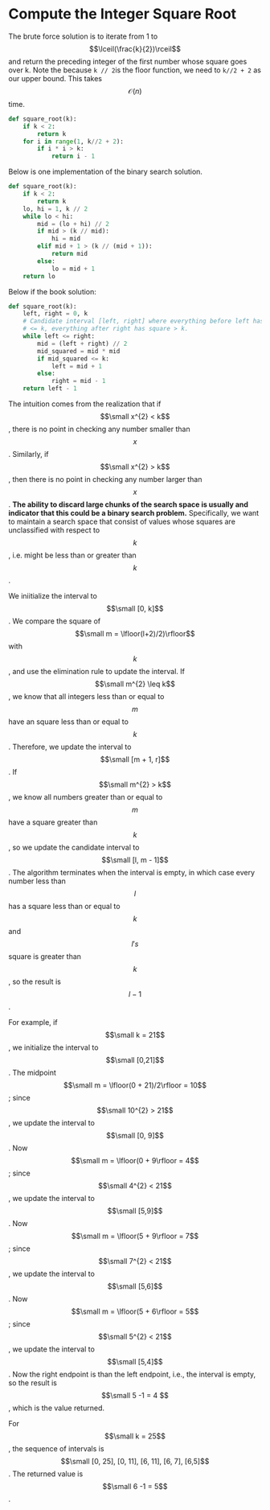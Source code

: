 # Compute the Integer Square Root

The brute force solution is to iterate from 1 to $$\lceil(\frac{k}{2})\rceil$$ and return the preceding integer of the first number whose square goes over k. Note the because `k // 2`is the floor function, we need to `k//2 + 2` as our upper bound. This takes $$\mathcal{O}(n)$$ time.

```py
def square_root(k):
    if k < 2:
        return k
    for i in range(1, k//2 + 2):
        if i * i > k:
            return i - 1
```

Below is one implementation of the binary search solution.

```py
def square_root(k):
    if k < 2:
        return k
    lo, hi = 1, k // 2
    while lo < hi:
        mid = (lo + hi) // 2
        if mid > (k // mid):
            hi = mid
        elif mid + 1 > (k // (mid + 1)):
            return mid
        else:
            lo = mid + 1
    return lo
```



Below if the book solution:

```py
def square_root(k):
    left, right = 0, k
    # Candidate interval [left, right] where everything before left has square
    # <= k, everything after right has square > k.
    while left <= right:
        mid = (left + right) // 2
        mid_squared = mid * mid
        if mid_squared <= k:
            left = mid + 1
        else:
            right = mid - 1
    return left - 1
```

The intuition comes from the realization that if $$\small x^{2} < k$$, there is no point in checking any number smaller than $$x$$. Similarly, if $$\small x^{2} > k$$, then there is no point in checking any number larger than $$x$$. **The ability to discard large chunks of the search space is usually and indicator that this could be a binary search problem.** Specifically, we want to maintain a search space that consist of values whose squares are unclassified with respect to $$k$$, i.e. might be less than or greater than $$k$$.

We iniitialize the interval to $$\small [0, k]$$. We compare the square of $$\small m = \lfloor(l+2)/2)\rfloor$$ with $$k$$, and use the elimination rule to update the interval. If $$\small m^{2} \leq k$$, we know that all integers less than or equal to $$m$$ have an square less than or equal to $$k$$. Therefore, we update the interval to $$\small [m + 1, r]$$. If $$\small m^{2} > k$$, we know all numbers greater than or equal to $$m$$ have a square greater than $$k$$, so we update the candidate interval to $$\small [l, m - 1]$$. The algorithm terminates when the interval is empty, in which case every number less than $$l$$ has a square less than or equal to $$k$$ and $$l's$$ square is greater than $$k$$, so the result is $$l - 1$$.

For example, if $$\small k = 21$$, we initialize the interval to $$\small [0,21]$$. The midpoint $$\small m = \lfloor(0 + 21)/2\rfloor = 10$$; since $$\small 10^{2} > 21$$, we update the interval to $$\small [0, 9]$$. Now $$\small m = \lfloor(0 + 9\rfloor = 4$$; since $$\small 4^{2} < 21$$, we update the interval to $$\small [5,9]$$. Now $$\small m = \lfloor(5 + 9\rfloor = 7$$; since $$\small 7^{2} < 21$$, we update the interval to $$\small [5,6]$$. Now $$\small m = \lfloor(5 + 6\rfloor = 5$$; since $$\small 5^{2} < 21$$, we update the interval to $$\small [5,4]$$. Now the right endpoint is than the left endpoint, i.e., the interval is empty, so the result is $$\small 5 -1 = 4 $$, which is the value returned.

For $$\small k = 25$$, the sequence of intervals is $$\small [0, 25], [0, 11], [6, 11], [6, 7], [6,5]$$. The returned value is $$\small 6 -1 = 5$$.

